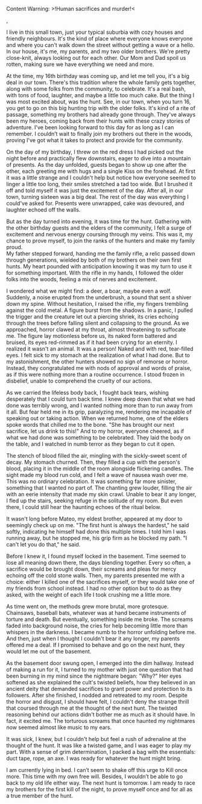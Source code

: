 Content Warning: >!Human sacrifices and murder!<

,

I live in this small town, just your typical suburbia with cozy houses and friendly neighbours. It's the kind of place where everyone knows everyone and where you can't walk down the street without getting a wave or a hello. In our house, it's me, my parents, and my two older brothers. We're pretty close-knit, always looking out for each other. Our Mom and Dad spoil us rotten, making sure we have everything we need and more.

At the time, my 16th birthday was coming up, and let me tell you, it's a big deal in our town. There's this tradition where the whole family gets together, along with some folks from the community, to celebrate. It's a real bash, with tons of food, laughter, and maybe a little too much cake. But the thing I was most excited about, was the hunt. See, in our town, when you turn 16, you get to go on this big hunting trip with the older folks. It's kind of a rite of passage, something my brothers had already gone through. They've always been my heroes, coming back from their hunts with these crazy stories of adventure. I've been looking forward to this day for as long as I can remember. I couldn’t wait to finally join my brothers out there in the woods, proving I've got what it takes to protect and provide for the community.

On the day of my birthday, I threw on the red dress I had picked out the night before and practically flew downstairs, eager to dive into a mountain of presents. As the day unfolded, guests began to show up one after the other, each greeting me with hugs and a single Kiss on the forehead. At first it was a little strange and I couldn't help but notice how everyone seemed to linger a little too long, their smiles stretched a tad too wide. But I brushed it off and told myself it was just the excitement of the day. After all, in our town, turning sixteen was a big deal. The rest of the day was everything I could've asked for. Presents were unwrapped, cake was devoured, and laughter echoed off the walls.

But as the day turned into evening, it was time for the hunt. Gathering with the other birthday guests and the elders of the community, I felt a surge of excitement and nervous energy coursing through my veins. This was it, my chance to prove myself, to join the ranks of the hunters and make my family proud.  
My father stepped forward, handing me the family rifle, a relic passed down through generations, wielded by both of my brothers on their own first hunts. My heart pounded with anticipation knowing it was my turn to use it for something important. With the rifle in my hands, I followed the older folks into the woods, feeling a mix of nerves and excitement.

I wondered what we might find: a deer, a boar, maybe even a wolf. Suddenly, a noise erupted from the underbrush, a sound that sent a shiver down my spine. Without hesitation, I raised the rifle, my fingers trembling against the cold metal. A figure burst from the shadows. In a panic, I pulled the trigger and the creature let out a piercing shriek, its cries echoing through the trees before falling silent and collapsing to the ground. As we approached, horror clawed at my throat, almost threatening to suffocate me. The figure lay motionless before us, its naked form battered and bruised, its eyes red-rimmed as if it had been crying for an eternity. I realized it wasn't an animal. It was a person! Naked and with red, tear-filled eyes. I felt sick to my stomach at the realization of what I had done. But to my astonishment, the other hunters showed no sign of remorse or horror. Instead, they congratulated me with nods of approval and words of praise, as if this were nothing more than a routine occurrence. I stood frozen in disbelief, unable to comprehend the cruelty of our actions.

As we carried the lifeless body back, I fought back tears, wishing desperately that I could turn back time. I knew deep down that what we had done was terribly wrong, and I wanted nothing more than to run away from it all. But fear held me in its grip, paralyzing me, rendering me incapable of speaking out or taking action. When we returned home, one of the elders spoke words that chilled me to the bone. "She has brought our next sacrifice, let us drink to this!" And to my horror, everyone cheered, as if what we had done was something to be celebrated. They laid the body on the table, and I watched in numb terror as they began to cut it open.

The stench of blood filled the air, mingling with the sickly-sweet scent of decay. My stomach churned. Then, they filled a cup with the person's blood, placing it in the middle of the room alongside flickering candles. The sight made my blood run cold, and I felt a wave of nausea wash over me. This was no ordinary celebration. It was something far more sinister, something that I wanted no part of. The chanting grew louder, filling the air with an eerie intensity that made my skin crawl. Unable to bear it any longer, I fled up the stairs, seeking refuge in the solitude of my room. But even there, I could still hear the haunting echoes of the ritual below.

It wasn't long before Mateo, my eldest brother, appeared at my door to seemingly check up on me. "The first hunt is always the hardest," he said softly, indicating he himself had done this multiple times. I told him I was running away, but he stopped me, his grip firm as he blocked my path. "I can't let you do that," he said.

Before I knew it, I found myself locked in the basement. Time seemed to lose all meaning down there, the days blending together. Every so often, a sacrifice would be brought down, their screams and pleas for mercy echoing off the cold stone walls. Then, my parents presented me with a choice: either I killed one of the sacrifices myself, or they would take one of my friends from school instead. I had no other option but to do as they asked, with the weight of each life I took crushing me a little more.

As time went on, the methods grew more brutal, more grotesque. Chainsaws, baseball bats, whatever was at hand became instruments of torture and death. But eventually, something inside me broke. The screams faded into background noise, the cries for help becoming little more than whispers in the darkness. I became numb to the horror unfolding before me. And then, just when I thought I couldn't bear it any longer, my parents offered me a deal. If I promised to behave and go on the next hunt, they would let me out of the basement.

As the basement door swung open, I emerged into the dim hallway. Instead of making a run for it, I turned to my mother with just one question that had been burning in my mind since the nightmare began: "Why?" Her eyes softened as she explained the cult's twisted beliefs, how they believed in an ancient deity that demanded sacrifices to grant power and protection to its followers. After she finished, I nodded and retreated to my room. Despite the horror and disgust, I should have felt, I couldn't deny the strange thrill that coursed through me at the thought of the next hunt. The twisted reasoning behind our actions didn't bother me as much as it should have. In fact, it excited me. The torturous screams that once haunted my nightmares now seemed almost like music to my ears.

It was sick, I knew, but I couldn't help but feel a rush of adrenaline at the thought of the hunt. It was like a twisted game, and I was eager to play my part. With a sense of grim determination, I packed a bag with the essentials: duct tape, rope, an axe. I was ready for whatever the hunt might bring.

I am currently lying in bed. I can’t seem to shake off this urge to Kill once more. This time with my own free will. Besides, I wouldn’t be able to go back to my old life either way. The next hunt is tomorrow. I am ready to race my brothers for the first kill of the night, to prove myself once and for all as a true member of the hunt.